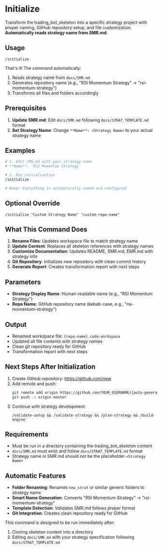 # Initialize

Transform the trading_bot_skeleton into a specific strategy project with proper naming, GitHub repository setup, and file customization. **Automatically reads strategy name from SMR.md**.

## Usage

```
/initialize
```

That's it! The command automatically:
1. Reads strategy name from `docs/SMR.md` 
2. Generates repository name (e.g., "RSI Momentum Strategy" → "rsi-momentum-strategy")
3. Transforms all files and folders accordingly

## Prerequisites

1. **Update SMR.md**: Edit `docs/SMR.md` following `docs/STRAT_TEMPLATE.md` format
2. **Set Strategy Name**: Change `**Name**: <Strategy Name>` to your actual strategy name

## Examples

```bash
# 1. Edit SMR.md with your strategy name
# **Name**: `RSI Momentum Strategy`

# 2. Run initialization
/initialize

# Done! Everything is automatically named and configured
```

## Optional Override

```
/initialize "Custom Strategy Name" "custom-repo-name"
```

## What This Command Does

1. **Rename Files**: Updates workspace file to match strategy name
2. **Update Content**: Replaces all skeleton references with strategy names
3. **Customize Documentation**: Updates README, SMR.md, EMR.md with strategy info
4. **Git Repository**: Initializes new repository with clean commit history
5. **Generate Report**: Creates transformation report with next steps

## Parameters

- **Strategy Display Name**: Human-readable name (e.g., "RSI Momentum Strategy")
- **Repo Name**: GitHub repository name (kebab-case, e.g., "rsi-momentum-strategy")

## Output

- Renamed workspace file: `{repo-name}.code-workspace`
- Updated all file contents with strategy names
- Clean git repository ready for GitHub
- Transformation report with next steps

## Next Steps After Initialization

1. Create GitHub repository: https://github.com/new
2. Add remote and push:
   ```bash
   git remote add origin https://github.com/YOUR_USERNAME/{auto-generated-repo-name}.git
   git push -u origin master
   ```
3. Continue with strategy development:
   ```
   /validate-setup && /validate-strategy && /plan-strategy && /build-engine
   ```

## Requirements

- Must be run in a directory containing the trading_bot_skeleton content
- `docs/SMR.md` must exist and follow `docs/STRAT_TEMPLATE.md` format
- Strategy name in SMR.md should not be the placeholder `<Strategy Name>`

## Automatic Features

- **Folder Renaming**: Renames `new_strat` or similar generic folders to strategy name
- **Smart Name Generation**: Converts "RSI Momentum Strategy" → "rsi-momentum-strategy" 
- **Template Detection**: Validates SMR.md follows proper format
- **Git Integration**: Creates clean repository ready for GitHub

This command is designed to be run immediately after:
1. Cloning skeleton content into a directory
2. Editing `docs/SMR.md` with your strategy specification following `docs/STRAT_TEMPLATE.md`